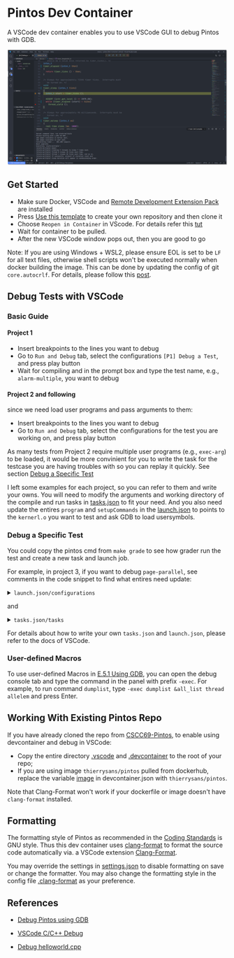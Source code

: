 # Pintos Dev Container

A VSCode dev container enables you to use VSCode GUI to debug Pintos with GDB.

![example](./images/pintos_debug.png)

## Get Started

* Make sure Docker, VSCode and [Remote Development Extension Pack](https://marketplace.visualstudio.com/items?itemName=ms-vscode-remote.vscode-remote-extensionpack) are installed
* Press [Use this template](https://github.com/LiangLouise/pintos_dev_container/generate) to create your own repository and then clone it
* Choose `Reopen in Container` in VScode. For details refer this [tut](https://code.visualstudio.com/docs/remote/containers#_quick-start-open-an-existing-folder-in-a-container)
* Wait for container to be pulled.
* After the new VSCode window pops out, then you are good to go

Note: If you are using Windows + WSL2, please ensure EOL is set to be `LF` for all text files, otherwise shell scripts won't be executed normally when docker building the image. This can be done by updating the config of git `core.autocrlf`. For details, please follow this [post](https://stackoverflow.com/a/13154031).

## Debug Tests with VSCode

### Basic Guide

#### Project 1

* Insert breakpoints to the lines you want to debug
* Go to `Run and Debug` tab, select the configurations `[P1] Debug a Test`, and press play button
* Wait for compiling and in the prompt box and type the test name, e.g., `alarm-multiple`, you want to debug

#### Project 2 and following

since we need load user programs and pass arguments to them: 

* Insert breakpoints to the lines you want to debug
* Go to `Run and Debug` tab, select the configurations for the test you are working on, and press play button	

As many tests from Project 2 require multiple user programs (e.g., `exec-arg`) to be loaded, it would be more convinient for you to write the task for the testcase you are having troubles with so you can replay it quickly. See section [Debug a Specific Test](#Debug-a-Specific-Test)

I left some examples for each project, so you can refer to them and write your owns. You will need to modify the arguments and working directory of the compile and run tasks in [tasks.json](./.vscode/tasks.json) to fit your need. And you also need update the entires `program` and `setupCommands` in the [launch.json](.vscode/launch.json) to points to the `kernerl.o` you want to test and ask GDB to load usersymbols.

### Debug a Specific Test

You could copy the pintos cmd from `make grade` to see how grader run the test and create a new task and launch job.

For example, in project 3, if you want to debug `page-parallel`, see comments in the code snippet to find what entires need update:

<details>
	<summary><code>launch.json/configurations</code></summary>
	
```json

{
	// The name of the launch job
    "name": "[P3] Debug page-parallel",
    "type": "cppdbg",
    "request": "launch",
	// Set the kernel.o you are working on
    "program": "${workspaceFolder}/src/vm/build/kernel.o",
	// Set the current test's running task in tasks.json
    "preLaunchTask": "[P3] Run child-linear",
    "miDebuggerServerAddress": "localhost:1234",
    "stopAtEntry": false,
    "cwd": "${workspaceFolder}/src",
    "environment": [],
    "externalConsole": false,
    "MIMode": "gdb",
	//  set paths in loadusersymbols to the programs used in this test
    "setupCommands": [
	{
	    "description": "Enable pretty-printing for gdb",
	    "text": "-enable-pretty-printing",
	    "ignoreFailures": true
	},
	{
	    "text": "source -v ${workspaceFolder}/src/misc/gdb-macros",
	    "description": "Import Pintos GDB macros file",
	    "ignoreFailures": false
	},
	{
	    "text": "loadusersymbols ${workspaceFolder}/src/vm/build/tests/vm/child-linear",
	    "description": "Import user program",
	    "ignoreFailures": false
	},
	{
	    "text": "loadusersymbols ${workspaceFolder}/src/vm/build/tests/vm/page-parallel",
	    "description": "Import user program",
	    "ignoreFailures": false
	}
    ],
    "symbolLoadInfo": {
	"loadAll": true,
	"exceptionList": ""
    }
}
```

</details>

and 

<details>
	<summary><code>tasks.json/tasks</code></summary>
	
```json

{
    "label": "[P3] compile",
    "type": "shell",
    "command": "make",
    "options": {
	"cwd": "${workspaceFolder}/src/vm"
    }
},
{
	// The name of the running task
    "label": "[P3] Run child-linear",
    "type": "shell",
    "isBackground": true,
    "problemMatcher": [
	{
	    "pattern": [
		{
		    "regexp": ".",
		    "file": 1,
		    "location": 2,
		    "message": 3
		}
	    ],
	    "background": {
		"activeOnStart": true,
		"beginsPattern": ".",
		"endsPattern": ".",
	    }
	}
    ],
	// Set the current project's build task
    "dependsOn": [
	"[P3] compile"
    ],
	// Copy pintos cmd and add flag --gdb
    "command": "pintos -v -k -T 60 --gdb --filesys-size=2 -p tests/vm/page-parallel -a page-parallel -p tests/vm/child-linear -a child-linear --swap-size=4 -- -q  -f run page-parallel",
    "options": {
		// Set the current test's working task
		"cwd": "${workspaceFolder}/src/vm/build"
    }
}
```
	
</details>
	
For details about how to write your own `tasks.json` and `launch.json`, please refer to the docs of VSCode.

### User-defined Macros

To use user-defined Macros in [E.5.1 Using GDB](https://thierrysans.me/CSCC69/projects/WWW/pintos_10.html#SEC152), you can open the debug console tab and type the command in the panel with prefix `-exec`. For example, to run command `dumplist`, type `-exec dumplist &all_list thread allelem` and press Enter.

## Working With Existing Pintos Repo

If you have already cloned the repo from [CSCC69-Pintos](https://github.com/ThierrySans/CSCC69-Pintos), to enable using devcontainer and debug in VSCode:

* Copy the entire directory [.vscode](./vscode) and [.devcontainer](./devcontainer) to the root of your repo;
* If you are using image `thierrysans/pintos` pulled from dockerhub, replace the variable [image](https://github.com/LiangLouise/pintos_dev_container/blob/master/.devcontainer/devcontainer.json#L5) in devcontainer.json with `thierrysans/pintos`.

Note that Clang-Format won't work if your dockerfile or image doesn't have `clang-format` installed.

## Formatting

The formatting style of Pintos as recommended in the [Coding Standards](https://thierrysans.me/CSCC69/projects/WWW/pintos_8.html#SEC138) is GNU style. Thus this dev container uses [clang-format](https://clang.llvm.org/docs/ClangFormat.html) to format the source code automatically via. a VSCode extension [Clang-Format](https://marketplace.visualstudio.com/items?itemName=xaver.clang-format).

You may override the settings in [settings.json](./.vscode/settings.json) to disable formatting on save or change the formatter. You may also change the formatting style in the config file [.clang-format](./.clang-format) as your preference.

## References

* [Debug Pintos using GDB](https://thierrysans.me/CSCC69/projects/WWW/pintos_10.html#SEC151)

* [VSCode C/C++ Debug](https://code.visualstudio.com/docs/cpp/cpp-debug)

* [Debug helloworld.cpp](https://code.visualstudio.com/docs/cpp/config-linux#_debug-helloworldcpp)
